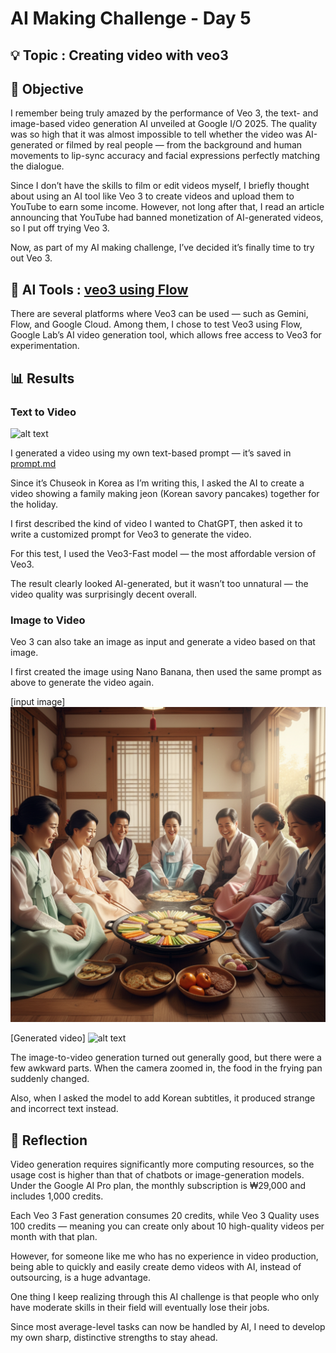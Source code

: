 # AI Making Challenge - Day 5

## 💡 Topic : Creating video with veo3


## 🎯 Objective
I remember being truly amazed by the performance of Veo 3, the text- and image-based video generation AI unveiled at Google I/O 2025. The quality was so high that it was almost impossible to tell whether the video was AI-generated or filmed by real people — from the background and human movements to lip-sync accuracy and facial expressions perfectly matching the dialogue.

Since I don’t have the skills to film or edit videos myself, I briefly thought about using an AI tool like Veo 3 to create videos and upload them to YouTube to earn some income. However, not long after that, I read an article announcing that YouTube had banned monetization of AI-generated videos, so I put off trying Veo 3.

Now, as part of my AI making challenge, I’ve decided it’s finally time to try out Veo 3.

## 🤖 AI Tools : [veo3 using Flow](https://labs.google/flow/about)
There are several platforms where Veo3 can be used — such as Gemini, Flow, and Google Cloud. Among them, I chose to test Veo3 using Flow, Google Lab’s AI video generation tool, which allows free access to Veo3 for experimentation.

## 📊 Results
### Text to Video

![alt text](images/video1.gif)

I generated a video using my own text-based prompt — it’s saved in [prompt.md](sources\prompt.md)

Since it’s Chuseok in Korea as I’m writing this, I asked the AI to create a video showing a family making jeon (Korean savory pancakes) together for the holiday.

I first described the kind of video I wanted to ChatGPT, then asked it to write a customized prompt for Veo3 to generate the video.

For this test, I used the Veo3-Fast model — the most affordable version of Veo3.

The result clearly looked AI-generated, but it wasn’t too unnatural — the video quality was surprisingly decent overall.

### Image to Video
Veo 3 can also take an image as input and generate a video based on that image.

I first created the image using Nano Banana, then used the same prompt as above to generate the video again.

[input image]
![alt text](images/image.png)

[Generated video]
![alt text](images\video2.gif)

The image-to-video generation turned out generally good, but there were a few awkward parts. When the camera zoomed in, the food in the frying pan suddenly changed.

Also, when I asked the model to add Korean subtitles, it produced strange and incorrect text instead.

## 📝 Reflection
Video generation requires significantly more computing resources, so the usage cost is higher than that of chatbots or image-generation models.
Under the Google AI Pro plan, the monthly subscription is ₩29,000 and includes 1,000 credits.

Each Veo 3 Fast generation consumes 20 credits, while Veo 3 Quality uses 100 credits — meaning you can create only about 10 high-quality videos per month with that plan.

However, for someone like me who has no experience in video production, being able to quickly and easily create demo videos with AI, instead of outsourcing, is a huge advantage.

One thing I keep realizing through this AI challenge is that people who only have moderate skills in their field will eventually lose their jobs.

Since most average-level tasks can now be handled by AI, I need to develop my own sharp, distinctive strengths to stay ahead.

